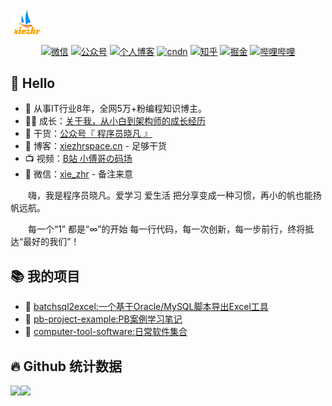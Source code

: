 <img alt="logo" width="50px" align="center"  src="assets/images/logo.png">
<tr></tr>

<p align="center">
  <a href="https://gitee.com/xiezhr/image-learn-bed/raw/master/image/wx.jpg"><img src="https://img.shields.io/badge/weChat-%E5%BE%AE%E4%BF%A1%E5%8F%B7-green.svg" alt="微信"></a>
  <a href="https://gitee.com/xiezhr/image-learn-bed/raw/master/image/微信公众号.png"><img src="https://img.shields.io/badge/%E5%85%AC%E4%BC%97%E5%8F%B7-XiezhrSpace-blue.svg" alt="公众号"></a>
  <a href="https://www.xiezhrspace.cn"><img src="https://img.shields.io/badge/%E4%B8%AA%E4%BA%BA%E5%8D%9A%E5%AE%A2-www.xiezhrspace.cn-orange.svg" alt="个人博客"></a>
  <a href="https://blog.csdn.net/rong09_13"><img src="https://img.shields.io/badge/csdn-CSDN-red.svg" alt="cndn"></a>
   <a href="https://www.zhihu.com/people/rong-xie-49-35/posts"><img 		         src="https://img.shields.io/badge/zhihu-%E7%9F%A5%E4%B9%8E-blue.svg" alt="知乎"></a>
  <a href="https://juejin.im/user/1829211147871415"><img src="https://img.shields.io/badge/juejin-%E6%8E%98%E9%87%91-9cf.svg" alt="掘金"></a>
  <a href="https://space.bilibili.com/305330347"><img src="https://img.shields.io/badge/bilibili-%E5%93%94%E5%93%A9%E5%93%94%E5%93%A9-critical.svg" alt="哔哩哔哩"></a> 
</p>


## 🙋 Hello

- :dog: 从事IT行业8年，全网5万+粉编程知识博主。
- :man_technologist: 成长：[关于我，从小白到架构师的成长经历](https://www.bilibili.com/video/BV1FF41137q5)
- :seedling: 干货：[公众号『 程序员晓凡 』](https://gitee.com/xiezhr/image-learn-bed/raw/master/image/微信公众号.png)
- :pencil: 博客：[xiezhrspace.cn](https://www.xiezhrspacec.cn/) - 足够干货
- :tv: 视频：[B站 小傅哥の码场](https://space.bilibili.com/15637440)
- :love_letter: 微信：[xie_zhr](https://bugstack.cn/images/personal/fustack.png) - 备注来意

<p>&emsp;&emsp;嗨，我是程序员晓凡。爱学习 爱生活 把分享变成一种习惯，再小的帆也能扬帆远航。</p>
<p>&emsp;&emsp;每一个“1” 都是“∞”的开始 每一行代码，每一次创新，每一步前行，终将抵达“最好的我们”！</p>

## 📚 我的项目
- :bus: [batchsql2excel:一个基于Oracle/MySQL脚本导出Excel工具](https://github.com/xiezhr/batchsql2excel)
- :bus: [pb-project-example:PB案例学习笔记](https://github.com/xiezhr/pb-project-example)
- :bus: [computer-tool-software:日常软件集合](https://github.com/xiezhr/computer-tool-software)

## 🔥 Github 统计数据
<img height="160px" align="left" src="https://github-readme-stats.vercel.app/api?username=xiezhr&locale=cn&line_height=21&show_icons=true&theme=&rank_icon=default&include_all_commits=true&custom_title=我的统计数据"/>
<img height="160px" align="left" src="https://github-readme-stats.vercel.app/api/top-langs/?username=xiezhr&include_all_commits=true&locale=cn&line_height=33&theme=&langs_count=6&layout=compact&custom_title=我的常用语言"/>



